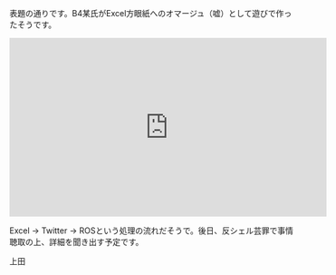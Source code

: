 表題の通りです。B4某氏がExcel方眼紙へのオマージュ（嘘）として遊びで作ったそうです。

<iframe width="560" height="315" src="https://www.youtube.com/embed/UnfgtCqpD50" frameborder="0" allowfullscreen></iframe>

Excel -> Twitter -> ROSという処理の流れだそうで。後日、反シェル芸罪で事情聴取の上、詳細を聞き出す予定です。


上田
